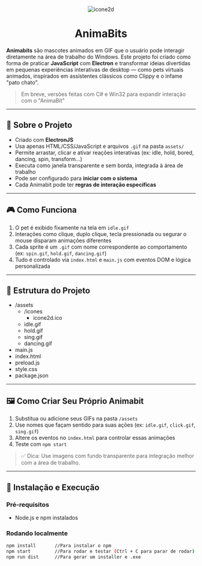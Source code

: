 <div align="center">
  
![icone2d](gorillaz2D/assets/icones/icone2d.ico) 

# AnimaBits

</div>

**Animabits** são mascotes animados em GIF que o usuário pode interagir diretamente na área de trabalho do Windows. Este projeto foi criado como forma de praticar **JavaScript** com **Electron** e transformar ideias divertidas em pequenas experiências interativas de desktop — como pets virtuais animados, inspirados em assistentes clássicos como Clippy e o infame "pato chato".

> Em breve, versões feitas com C# e Win32
> para expandir interação com o "AnimaBit"
---

## 🧠 Sobre o Projeto

- Criado com **ElectronJS**
- Usa apenas HTML/CSS/JavaScript e arquivos `.gif` na pasta `assets/`
- Permite arrastar, clicar e ativar reações interativas (ex: idle, hold, bored, dancing, spin, transform...)
- Executa como janela transparente e sem borda, integrada à área de trabalho
- Pode ser configurado para **iniciar com o sistema**
- Cada Animabit pode ter **regras de interação específicas**

---

## 🎮 Como Funciona

1. O pet é exibido fixamente na tela em `idle.gif`
2. Interações como clique, duplo clique, tecla pressionada ou segurar o mouse disparam animações diferentes
3. Cada sprite é um `.gif` com nome correspondente ao comportamento (ex: `spin.gif`, `hold.gif`, `dancing.gif`)
4. Tudo é controlado via `index.html` e `main.js` com eventos DOM e lógica personalizada

---

## 📂 Estrutura do Projeto

+ /assets
  + /icones
    + icone2d.ico
  + idle.gif
  + hold.gif
  + sing.gif
  + dancing.gif
+ main.js
+ index.html
+ preload.js
+ style.css
+ package.json

---

## 🖼️ Como Criar Seu Próprio Animabit

1. Substitua ou adicione seus GIFs na pasta `/assets`
2. Use nomes que façam sentido para suas ações (ex: `idle.gif`, `click.gif`, `sing.gif`)
3. Altere os eventos no `index.html` para controlar essas animações
4. Teste com `npm start`

> ✅ Dica: Use imagens com fundo transparente para integração melhor com a área de trabalho.

---

## 🔧 Instalação e Execução

### Pré-requisitos

- Node.js e npm instalados

### Rodando localmente

```bash
npm install       //Para instalar o npm
npm start         //Para rodar e testar (Ctrl + C para parar de rodar)
npm run dist      //Para gerar um installer e .exe
```
